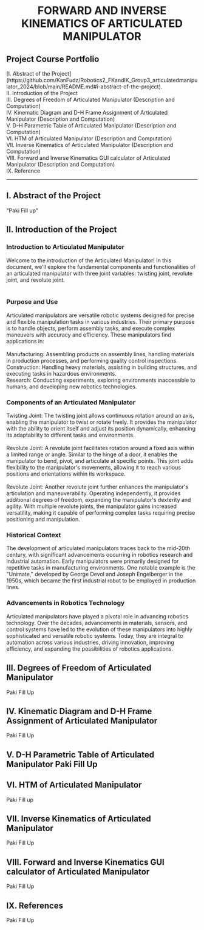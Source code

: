 <h1>
    <p align="center">
    FORWARD AND INVERSE KINEMATICS OF ARTICULATED MANIPULATOR
</h1>
</p>
<h2>
    Project Course Portfolio
</h2>
[I. Abstract of the Project](https://github.com/KanFudz/Robotics2_FKandIK_Group3_articulatedmanipulator_2024/blob/main/README.md#i-abstract-of-the-project).
<br>
 II. Introduction of the Project
 <br>
 III. Degrees of Freedom of Articulated Manipulator (Description and Computation)
 <br>
 IV. Kinematic Diagram and D-H Frame Assignment of Articulated Manipulator (Description and Computation)
 <br>
 V. D-H Parametric Table of Articulated Manipulator (Description and Computation)
 <br>							
 VI. HTM of Articulated Manipulator (Description and Computation)
 <br>
 VII. Inverse Kinematics of Articulated Manipulator (Description and Computation)
 <br>
 VIII. Forward and Inverse Kinematics GUI calculator of Articulated Manipulator (Description and Computation)
 <br>
 IX. Reference
 <hr>

<h2>
I. Abstract of the Project
</h2>
    "Paki Fill up"

<h2>
II. Introduction of the Project
</h2>


<h3>Introduction to Articulated Manipulator</h3>
Welcome to the introduction of the Articulated Manipulator! In this document, we'll explore the fundamental components and functionalities of an articulated manipulator with three joint variables: twisting joint, revolute joint, and revolute joint.
<br>
<br>
<h3>Purpose and Use</h3>
Articulated manipulators are versatile robotic systems designed for precise and flexible manipulation tasks in various industries. Their primary purpose is to handle objects, perform assembly tasks, and execute complex maneuvers with accuracy and efficiency. These manipulators find applications in:
<br>
<br>
Manufacturing: Assembling products on assembly lines, handling materials in production processes, and performing quality control inspections.
<br>
Construction: Handling heavy materials, assisting in building structures, and executing tasks in hazardous environments.
<br>
Research: Conducting experiments, exploring environments inaccessible to humans, and developing new robotics technologies.

<h3>Components of an Articulated Manipulator</h3>
Twisting Joint: The twisting joint allows continuous rotation around an axis, enabling the manipulator to twist or rotate freely. It provides the manipulator with the ability to orient itself and adjust its position dynamically, enhancing its adaptability to different tasks and environments.
<br>
<br>
Revolute Joint: A revolute joint facilitates rotation around a fixed axis within a limited range or angle. Similar to the hinge of a door, it enables the manipulator to bend, pivot, and articulate at specific points. This joint adds flexibility to the manipulator's movements, allowing it to reach various positions and orientations within its workspace.
<br>
<br>
Revolute Joint: Another revolute joint further enhances the manipulator's articulation and maneuverability. Operating independently, it provides additional degrees of freedom, expanding the manipulator's dexterity and agility. With multiple revolute joints, the manipulator gains increased versatility, making it capable of performing complex tasks requiring precise positioning and manipulation.

<h3>Historical Context</h3>
The development of articulated manipulators traces back to the mid-20th century, with significant advancements occurring in robotics research and industrial automation. Early manipulators were primarily designed for repetitive tasks in manufacturing environments. One notable example is the "Unimate," developed by George Devol and Joseph Engelberger in the 1950s, which became the first industrial robot to be employed in production lines.

<h3>Advancements in Robotics Technology</h3>
Articulated manipulators have played a pivotal role in advancing robotics technology. Over the decades, advancements in materials, sensors, and control systems have led to the evolution of these manipulators into highly sophisticated and versatile robotic systems. Today, they are integral to automation across various industries, driving innovation, improving efficiency, and expanding the possibilities of robotics applications.

<h2>
III. Degrees of Freedom of Articulated Manipulator
</h2>
Paki Fill Up

<h2>
IV. Kinematic Diagram and D-H Frame Assignment of Articulated Manipulator
</h2>
Paki Fill Up

<h2>
V. D-H Parametric Table of Articulated Manipulator
Paki Fill Up

<h2>
VI. HTM of Articulated Manipulator
</h2>
Paki Fill  up

<h2>
VII. Inverse Kinematics of Articulated Manipulator
</h2>
Paki Fill Up

<h2>
 VIII. Forward and Inverse Kinematics GUI calculator of Articulated Manipulator
</h2>
Paki Fill Up

<h2>
IX. References
</h2>
Paki Fill Up


